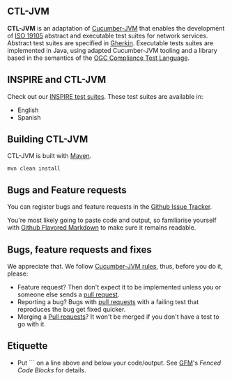 ## CTL-JVM

__CTL-JVM__ is an adaptation of [Cucumber-JVM](https://github.com/cucumber/cucumber-jvm) that enables the development of [ISO 19105](http://www.isotc211.org/Outreach/Overview/Factsheet_19105.pdf) 
abstract and executable test suites for network services. Abstract test suites are 
specified in [Gherkin](https://github.com/cucumber/cucumber/wiki/Gherkin). Executable tests suites are implemented in Java, using adapted 
Cucumber-JVM tooling and a library based in the semantics of the [OGC Compliance Test Language](http://portal.opengeospatial.org/files/?artifact_id=33085). 

## INSPIRE and CTL-JVM

Check out our [INSPIRE test suites](https://github.com/fjlopez/ctl-jvm/tree/master/inspire). These test suites are available in:
* English
* Spanish

## Building CTL-JVM

CTL-JVM is built with [Maven](http://maven.apache.org/). 

```
mvn clean install
```

## Bugs and Feature requests

You can register bugs and feature requests in the 
[Github Issue Tracker](https://github.com/fjlopez/ctl-jvm/issues).

You're most likely going to paste code and output, so familiarise yourself with
[Github Flavored Markdown](http://github.github.com/github-flavored-markdown/) 
to make sure it remains readable.

## Bugs, feature requests and fixes

We appreciate that. We follow [Cucumber-JVM rules](https://raw.github.com/cucumber/cucumber-jvm/master/CONTRIBUTING.md), thus, before you do it, please:
* Feature request? Then don't expect it to be implemented unless you or someone else sends a [pull request](https://help.github.com/articles/using-pull-requests).
* Reporting a bug? Bugs with [pull requests](https://help.github.com/articles/using-pull-requests) with a failing test that reproduces the bug get fixed quicker. 
* Merging a [Pull requests](https://help.github.com/articles/using-pull-requests)? It won't be merged if you don't have a test to go with it.

## Etiquette
* Put \`\`\` on a line above and below your code/output. See [GFM](https://help.github.com/articles/github-flavored-markdown)'s *Fenced Code Blocks* for details.
